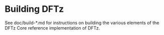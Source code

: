 Building DFTz
=============

See doc/build-*.md for instructions on building the various
elements of the DFTz Core reference implementation of DFTz.
